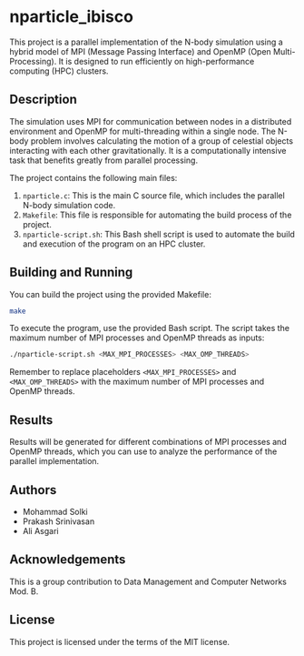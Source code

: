 # nparticle_ibisco

This project is a parallel implementation of the N-body simulation using a hybrid model of MPI (Message Passing Interface) and OpenMP (Open Multi-Processing). It is designed to run efficiently on high-performance computing (HPC) clusters.

## Description

The simulation uses MPI for communication between nodes in a distributed environment and OpenMP for multi-threading within a single node. The N-body problem involves calculating the motion of a group of celestial objects interacting with each other gravitationally. It is a computationally intensive task that benefits greatly from parallel processing.

The project contains the following main files:

1. `nparticle.c`: This is the main C source file, which includes the parallel N-body simulation code.
2. `Makefile`: This file is responsible for automating the build process of the project.
3. `nparticle-script.sh`: This Bash shell script is used to automate the build and execution of the program on an HPC cluster.

## Building and Running

You can build the project using the provided Makefile:

```bash
make

```

To execute the program, use the provided Bash script. The script takes the maximum number of MPI processes and OpenMP threads as inputs:

```bash
./nparticle-script.sh <MAX_MPI_PROCESSES> <MAX_OMP_THREADS>

```
Remember to replace placeholders `<MAX_MPI_PROCESSES>` and `<MAX_OMP_THREADS>` with the maximum number of MPI processes and OpenMP threads.

## Results

Results will be generated for different combinations of MPI processes and OpenMP threads, which you can use to analyze the performance of the parallel implementation.

## Authors

* Mohammad Solki
* Prakash Srinivasan
* Ali Asgari

## Acknowledgements

This is a group contribution to Data Management and Computer Networks Mod. B. 

## License

This project is licensed under the terms of the MIT license.
